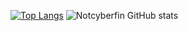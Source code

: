 [![Top Langs](https://github-readme-stats.vercel.app/api/top-langs/?username=Notcyberfin&langs_count=8)](https://github.com/anuraghazra/github-readme-stats)
![Notcyberfin GitHub stats](https://github-readme-stats.vercel.app/api?username=Notcyberfin&show_icons=true&theme=midnight-purple)
